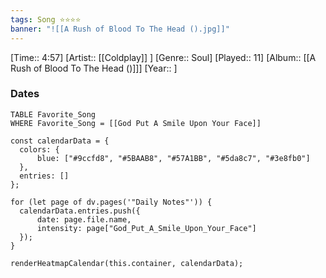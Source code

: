 ```yaml
---
tags: Song ⭐⭐⭐⭐ 
banner: "![[A Rush of Blood To The Head ().jpg]]"
---
```

[Time:: 4:57]
[Artist:: [[Coldplay]] ]
[Genre:: Soul]
[Played:: 11]
[Album:: [[A Rush of Blood To The Head ()]]]
[Year:: ]
### Dates
````dataview
TABLE Favorite_Song
WHERE Favorite_Song = [[God Put A Smile Upon Your Face]]
````

  ```dataviewjs
const calendarData = { 
	colors: { 
		blue: ["#9ccfd8", "#5BAAB8", "#57A1BB", "#5da8c7", "#3e8fb0"] 
	}, 
	entries: [] 
}; 

for (let page of dv.pages('"Daily Notes"')) { 
	calendarData.entries.push({ 
		date: page.file.name, 
		intensity: page["God_Put_A_Smile_Upon_Your_Face"]
	}); 
} 

renderHeatmapCalendar(this.container, calendarData);
```
